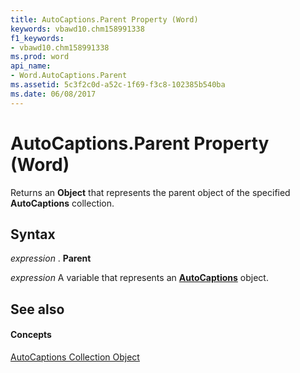 ```yaml
---
title: AutoCaptions.Parent Property (Word)
keywords: vbawd10.chm158991338
f1_keywords:
- vbawd10.chm158991338
ms.prod: word
api_name:
- Word.AutoCaptions.Parent
ms.assetid: 5c3f2c0d-a52c-1f69-f3c8-102385b540ba
ms.date: 06/08/2017
---
```



# AutoCaptions.Parent Property (Word)

Returns an  **Object** that represents the parent object of the specified **AutoCaptions** collection.


## Syntax

 _expression_ . **Parent**

 _expression_ A variable that represents an **[AutoCaptions](autocaptions-object-word.md)** object.


## See also


#### Concepts


[AutoCaptions Collection Object](autocaptions-object-word.md)


